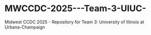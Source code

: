 # MWCCDC-2025---Team-3-UIUC-
Midwest CCDC 2025 - Repository for Team 3: University of Illinois at Urbana-Champaign

